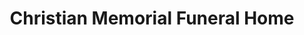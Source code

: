 ---
title: "Christian Memorial Funeral Home"
url: /pell-city/christian-memorial-funeral-home/
shop: funeral directors
---